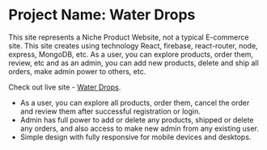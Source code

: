 # Project Name: Water Drops

This site represents a Niche Product Website, not a typical E-commerce site. This site creates using technology React, firebase, react-router, node, express, MongoDB, etc. As a user, you can explore products, order them, review, etc and as an admin, you can add new products, delete and ship all orders, make admin power to others, etc.

Check out live site - [Water Drops](https://water-drops-8e4f3.web.app/).

- As a user, you can explore all products, order them, cancel the order and review them after successful registration or login.
- Admin has full power to add or delete any products, shipped or delete any orders, and also access to make new admin from any existing user.
- Simple design with fully responsive for mobile devices and desktops.
